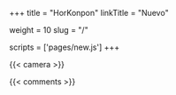 +++
title = "HorKonpon"
linkTitle = "Nuevo"

weight = 10
slug = "/"

scripts = ['pages/new.js']
+++

{{< camera >}}

{{< comments >}}